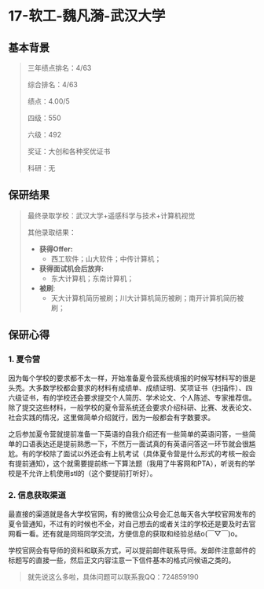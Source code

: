 # 17-软工-魏凡漪-武汉大学

## 基本背景

> 三年绩点排名：4/63
>
> 综合排名：4/63
>
> 绩点：4.00/5
>
> 四级：550
>
> 六级：492
>
> 奖证：大创和各种奖优证书
>
> 科研：无

## 保研结果

> 最终录取学校：武汉大学+遥感科学与技术+计算机视觉
>
> 其他录取结果：
>
> * **获得Offer:**
>   * 西工软件；山大软件；中传计算机；
> * **获得面试机会后放弃:**
>   * 东大计算机；东南计算机；
> * **被刷**:
>   * 天大计算机简历被刷；川大计算机简历被刷；南开计算机简历被刷；

## 保研心得

### 1. 夏令营

因为每个学校的要求都不太一样，开始准备夏令营系统填报的时候写材料写的很是头秃。大多数学校都会要求的材料有成绩单、成绩证明、奖项证书（扫描件）、四六级证书，有的学校还会要求提交个人简历、学术论文、个人陈述、专家推荐信。除了提交这些材料，一般学校的夏令营系统还会要求介绍科研、比赛、发表论文、社会实践的情况，这里做简单介绍就行，因为一般都会有字数要求。

之后参加夏令营就提前准备一下英语的自我介绍还有一些简单的英语问答，一些简单的口语表达还是提前熟悉一下，不然万一面试真的有英语问答这一环节就会很尴尬。有的学校除了面试以外还会有上机考试（具体夏令营是什么形式的考核一般会有提前通知），这个就需要提前练一下算法题（我用了牛客网和PTA），听说有的学校是不允许上机使用stl的（这个要提前打听好）。

### 2. 信息获取渠道
最直接的渠道就是各大学校官网，有的微信公众号会汇总每天各大学校官网发布的夏令营通知，不过有的时候也不全，对自己想去的或者关注的学校还是要及时去官网看一看。还有就是同班同学交流，方便信息的获取和经验总结o(￣▽￣)o。

学校官网会有导师的资料和联系方式，可以提前邮件联系导师。发邮件注意邮件的标题写的直接一些，然后正文内容注意一下信件基本的格式问候语之类的。

> 就先说这么多啦，具体问题可以联系我QQ：724859190